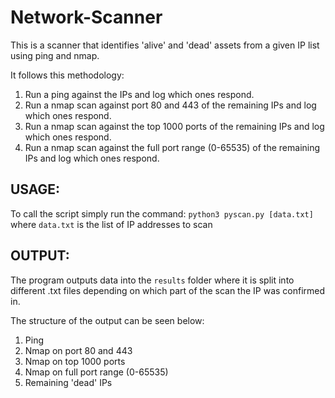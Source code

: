 # Network-Scanner
This is a scanner that identifies 'alive' and 'dead' assets from a given IP list using ping and nmap.

It follows this methodology:
1. Run a ping against the IPs and log which ones respond.
2. Run a nmap scan against port 80 and 443 of the remaining IPs and log which ones respond.
3. Run a nmap scan against the top 1000 ports of the remaining IPs and log which ones respond.
4. Run a nmap scan against the full port range (0-65535) of the remaining IPs and log which ones respond.

## USAGE:
To call the script simply run the command:
`python3 pyscan.py [data.txt]` where `data.txt` is the list of IP addresses to scan

## OUTPUT:
The program outputs data into the `results` folder where it is split into different .txt files depending on which part of the scan the IP was confirmed in.

The structure of the output can be seen below:
1. Ping
2. Nmap on port 80 and 443
3. Nmap on top 1000 ports
4. Nmap on full port range (0-65535)
5. Remaining 'dead' IPs
